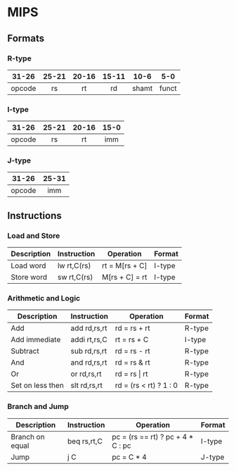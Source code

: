 MIPS
====

Formats
-------

### R-type

| 31-26  | 25-21 |  20-16 | 15-11 |  10-6 |  5-0  |
|:------:|:-----:|:------:|:-----:|:-----:|:-----:|
| opcode |  rs   |   rt   |  rd   | shamt | funct |


### I-type

|  31-26  | 25-21 | 20-16 |        15-0           |
|:-------:|:-----:|:-----:|:---------------------:|
| opcode  |  rs   |  rt   |         imm           |

### J-type

|  31-26  |              25-31                 |
|:-------:|:----------------------------------:|
| opcode  |               imm                  |


Instructions
------------

### Load and Store

 Description      | Instruction  | Operation                        | Format
------------------|--------------|----------------------------------|---------
 Load word        | lw  rt,C(rs) | rt = M[rs + C]                   | I-type
 Store word       | sw  rt,C(rs) | M[rs + C] = rt                   | I-type

### Arithmetic and Logic

 Description      | Instruction   | Operation                        | Format
------------------|---------------|----------------------------------|---------
 Add              | add  rd,rs,rt | rd = rs + rt                    | R-type
 Add immediate    | addi rt,rs,C  | rt = rs + C                     | I-type
 Subtract         | sub  rd,rs,rt | rd = rs - rt                    | R-type
 And              | and  rd,rs,rt | rd = rs & rt                    | R-type
 Or               | or   rd,rs,rt | rd = rs \| rt                   | R-type
 Set on less then | slt  rd,rs,rt | rd = (rs < rt) ? 1 : 0          | R-type

### Branch and Jump

 Description      | Instruction  | Operation                         | Format
------------------|--------------|-----------------------------------|---------
 Branch on equal  | beq rs,rt,C  | pc = (rs == rt) ? pc + 4 * C : pc | I-type
 Jump             | j   C        | pc = C * 4                        | J-type

